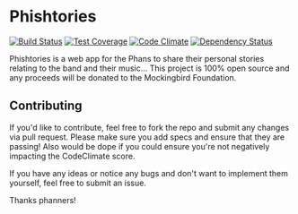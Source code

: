 # Phishtories

[![Build Status](https://semaphoreci.com/api/v1/bherms/phishtories/branches/master/badge.svg)](https://semaphoreci.com/bherms/phishtories) [![Test Coverage](https://codeclimate.com/github/bradherman/phishtories/badges/coverage.svg)](https://codeclimate.com/github/bradherman/phishtories/coverage) [![Code Climate](https://codeclimate.com/github/bradherman/phishtories/badges/gpa.svg)](https://codeclimate.com/github/bradherman/phishtories) [![Dependency Status](https://gemnasium.com/badges/github.com/bradherman/phishtories.svg)](https://gemnasium.com/github.com/bradherman/phishtories)

Phishtories is a web app for the Phans to share their personal stories relating to the band and their music... This project is 100% open source and any proceeds will be donated to the Mockingbird Foundation.

## Contributing

If you'd like to contribute, feel free to fork the repo and submit any changes via pull request.  Please make sure you add specs and ensure that they are passing!  Also would be dope if you could ensure you're not negatively impacting the CodeClimate score.

If you have any ideas or notice any bugs and don't want to implement them yourself, feel free to submit an issue.

Thanks phanners!